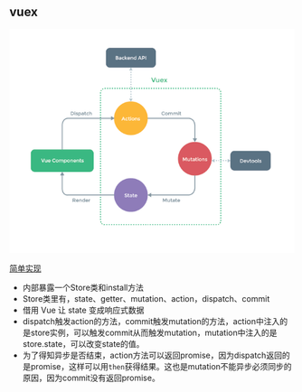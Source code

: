 ## vuex
![](../imgs/vuex@vue.png)

[简单实现](https://juejin.im/post/5df535586fb9a016510da2c2#heading-6)

- 内部暴露一个Store类和install方法
- Store类里有，state、getter、mutation、action，dispatch、commit
- 借用 Vue 让 state 变成响应式数据
- dispatch触发action的方法，commit触发mutation的方法，action中注入的是store实例，可以触发commit从而触发mutation，mutation中注入的是store.state，可以改变state的值。
- 为了得知异步是否结束，action方法可以返回promise，因为dispatch返回的是promise，这样可以用`then`获得结果。这也是mutation不能异步必须同步的原因，因为commit没有返回promise。